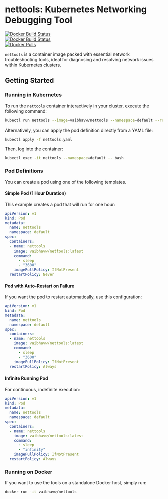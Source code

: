 
# nettools: Kubernetes Networking Debugging Tool

[![Docker Build Status](https://img.shields.io/docker/cloud/automated/vaibhavw/nettools?logo=Docker)](https://hub.docker.com/r/vaibhavw/nettools)  
[![Docker Build Status](https://img.shields.io/docker/cloud/build/vaibhavw/nettools?logo=Docker)](https://hub.docker.com/r/vaibhavw/nettools)  
[![Docker Pulls](https://img.shields.io/docker/pulls/vaibhavw/nettools?logo=Docker)](https://hub.docker.com/r/vaibhavw/nettools)

`nettools` is a container image packed with essential network troubleshooting tools, ideal for diagnosing and resolving network issues within Kubernetes clusters.

## Getting Started

### Running in Kubernetes

To run the `nettools` container interactively in your cluster, execute the following command:

```bash
kubectl run nettools --image=vaibhavw/nettools --namespace=default --restart=Never --command -- sleep 3600 && kubectl wait --for=condition=ready pod/nettools --namespace=default && kubectl exec -it nettools --namespace=default -- /bin/bash
```

Alternatively, you can apply the pod definition directly from a YAML file:

```bash
kubectl apply -f nettools.yaml
```

Then, log into the container:

```bash
kubectl exec -it nettools --namespace=default -- bash
```

### Pod Definitions

You can create a pod using one of the following templates.

#### Simple Pod (1 Hour Duration)

This example creates a pod that will run for one hour:

```yaml
apiVersion: v1
kind: Pod
metadata:
  name: nettools
  namespace: default
spec:
  containers:
  - name: nettools
    image: vaibhavw/nettools:latest
    command:
      - sleep
      - "3600"
    imagePullPolicy: IfNotPresent
  restartPolicy: Never
```

#### Pod with Auto-Restart on Failure

If you want the pod to restart automatically, use this configuration:

```yaml
apiVersion: v1
kind: Pod
metadata:
  name: nettools
  namespace: default
spec:
  containers:
  - name: nettools
    image: vaibhavw/nettools:latest
    command:
      - sleep
      - "3600"
    imagePullPolicy: IfNotPresent
  restartPolicy: Always
```

#### Infinite Running Pod

For continuous, indefinite execution:

```yaml
apiVersion: v1
kind: Pod
metadata:
  name: nettools
  namespace: default
spec:
  containers:
  - name: nettools
    image: vaibhavw/nettools:latest
    command:
      - sleep
      - "infinity"
    imagePullPolicy: IfNotPresent
  restartPolicy: Always
```

### Running on Docker

If you want to use the tools on a standalone Docker host, simply run:

```bash
docker run -it vaibhavw/nettools
```
